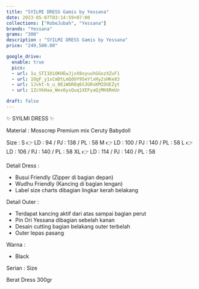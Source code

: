 ```yaml
---
title: "SYILMI DRESS Gamis by Yessana"
date: 2023-05-07T03:14:59+07:00
collections: ["RobeJubah", "Yessana"]
brands: "Yessana"
grams: "300"
description : "SYILMI DRESS Gamis by Yessana"
price: "249,500.00"

google_drive:
  enable: true
  pics:
  - url: 1u_STI1OiOKHEwJjxX8oyuuhGGozXZuF1
  - url: 1OgF_y1sCmDtLmQdUY95eYlxHy2sHKe83
  - url: 1Jvkt-b_u_0EiWbROq6S3GRsKMIDUEZyt
  - url: 1ZcVkHaa_Wex6ysQuq1XEFyaQjMK6RmUn

draft: false
---
```


✨ SYILMI DRESS ✨

Material :
Mosscrep Premium mix Ceruty Babydoll

Size :
S 👉 LD : 94 / PJ : 138 / PL : 58
M 👉 LD : 100 / PJ : 140 / PL : 58
L 👉 LD : 106 / PJ : 140 / PL : 58
XL 👉 LD : 114 / PJ : 140 / PL : 58

Detail Dress :
- Busui Friendly (Zipper di bagian depan)
- Wudhu Friendly (Kancing di bagian lengan)
- Label size charts dibagian lingkar kerah belakang

Detail Outer :
- Terdapat kancing aktif dari atas sampai bagian perut
- Pin Ori Yessana dibagian sebelah kanan
- Desain cutting bagian belakang outer terbelah
- Outer lepas pasang

Warna :
- Black

Serian :
Size

Berat Dress
300gr
